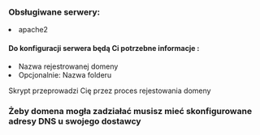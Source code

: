 <h3>Obsługiwane serwery:</h3>
<li>apache2</li>

<h4>Do konfiguracji serwera będą Ci potrzebne informacje :</h4>
<li>Nazwa rejestrowanej domeny</li>
<li>Opcjonalnie: Nazwa folderu</li>

Skrypt przeprowadzi Cię przez proces rejestowania domeny

<h3>Żeby domena mogła zadziałać musisz mieć skonfigurowane adresy DNS u swojego dostawcy</h3>
